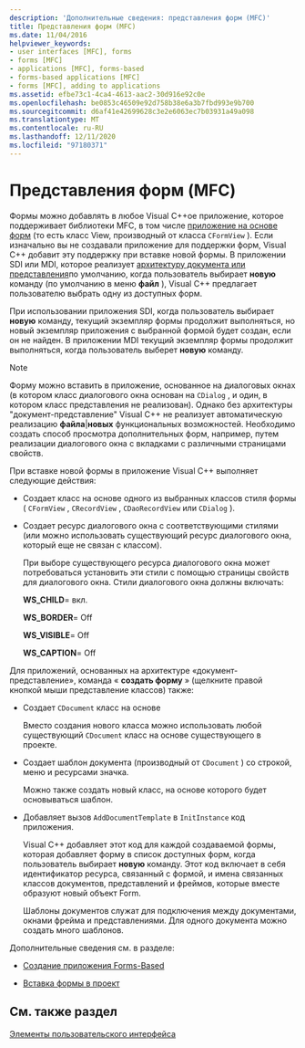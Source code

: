 ```yaml
---
description: 'Дополнительные сведения: представления форм (MFC)'
title: Представления форм (MFC)
ms.date: 11/04/2016
helpviewer_keywords:
- user interfaces [MFC], forms
- forms [MFC]
- applications [MFC], forms-based
- forms-based applications [MFC]
- forms [MFC], adding to applications
ms.assetid: efbe73c1-4ca4-4613-aac2-30d916e92c0e
ms.openlocfilehash: be0853c46509e92d758b38e6a3b7fbd993e9b700
ms.sourcegitcommit: d6af41e42699628c3e2e6063ec7b03931a49a098
ms.translationtype: MT
ms.contentlocale: ru-RU
ms.lasthandoff: 12/11/2020
ms.locfileid: "97180371"
---
```

# <a name="form-views-mfc"></a>Представления форм (MFC)

Формы можно добавлять в любое Visual C++ое приложение, которое поддерживает библиотеки MFC, в том числе [приложение на основе форм](reference/creating-a-forms-based-mfc-application.md) (то есть класс View, производный от класса `CFormView` ). Если изначально вы не создавали приложение для поддержки форм, Visual C++ добавит эту поддержку при вставке новой формы. В приложении SDI или MDI, которое реализует [архитектуру документа или представления](document-view-architecture.md)по умолчанию, когда пользователь выбирает **новую** команду (по умолчанию в меню **файл** ), Visual C++ предлагает пользователю выбрать одну из доступных форм.

При использовании приложения SDI, когда пользователь выбирает **новую** команду, текущий экземпляр формы продолжит выполняться, но новый экземпляр приложения с выбранной формой будет создан, если он не найден. В приложении MDI текущий экземпляр формы продолжит выполняться, когда пользователь выберет **новую** команду.

> [!NOTE]
> Форму можно вставить в приложение, основанное на диалоговых окнах (в котором класс диалогового окна основан на `CDialog` , и один, в котором класс представления не реализован). Однако без архитектуры "документ-представление" Visual C++ не реализует автоматическую реализацию **файла**&#124;**новых** функциональных возможностей. Необходимо создать способ просмотра дополнительных форм, например, путем реализации диалогового окна с вкладками с различными страницами свойств.

При вставке новой формы в приложение Visual C++ выполняет следующие действия:

- Создает класс на основе одного из выбранных классов стиля формы ( `CFormView` , `CRecordView` , `CDaoRecordView` или `CDialog` ).

- Создает ресурс диалогового окна с соответствующими стилями (или можно использовать существующий ресурс диалогового окна, который еще не связан с классом).

   При выборе существующего ресурса диалогового окна может потребоваться установить эти стили с помощью страницы свойств для диалогового окна. Стили диалогового окна должны включать:

     **WS_CHILD**= вкл.

     **WS_BORDER**= Off

     **WS_VISIBLE**= Off

     **WS_CAPTION**= Off

Для приложений, основанных на архитектуре «документ-представление», команда « **создать форму** » (щелкните правой кнопкой мыши представление классов) также:

- Создает `CDocument` класс на основе

   Вместо создания нового класса можно использовать любой существующий `CDocument` класс на основе существующего в проекте.

- Создает шаблон документа (производный от `CDocument` ) со строкой, меню и ресурсами значка.

   Можно также создать новый класс, на основе которого будет основываться шаблон.

- Добавляет вызов `AddDocumentTemplate` в `InitInstance` код приложения.

   Visual C++ добавляет этот код для каждой создаваемой формы, которая добавляет форму в список доступных форм, когда пользователь выбирает **новую** команду. Этот код включает в себя идентификатор ресурса, связанный с формой, и имена связанных классов документов, представлений и фреймов, которые вместе образуют новый объект Form.

   Шаблоны документов служат для подключения между документами, окнами фрейма и представлениями. Для одного документа можно создать много шаблонов.

Дополнительные сведения см. в разделе:

- [Создание приложения Forms-Based](reference/creating-a-forms-based-mfc-application.md)

- [Вставка формы в проект](inserting-a-form-into-a-project.md)

## <a name="see-also"></a>См. также раздел

[Элементы пользовательского интерфейса](user-interface-elements-mfc.md)
